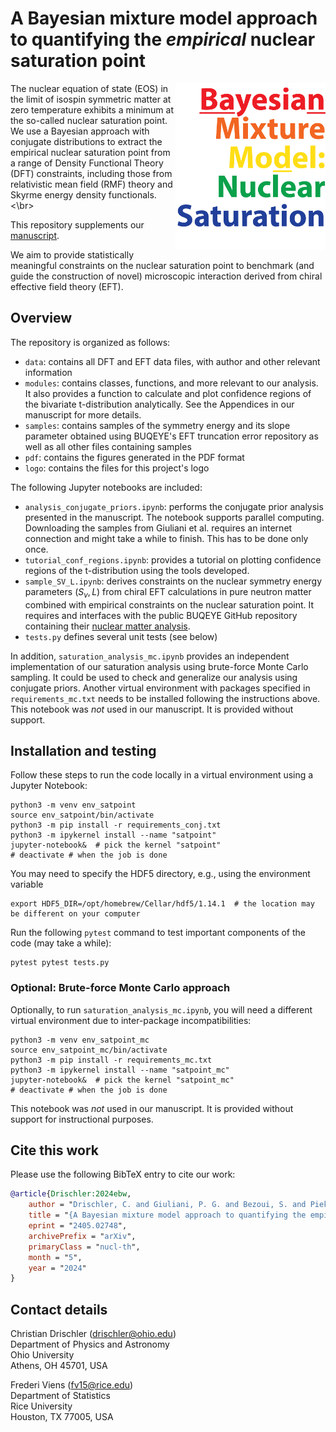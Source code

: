 # A Bayesian mixture model approach to quantifying the _empirical_ nuclear saturation point

<img align="right" width="240" src="./logo/logo_alternative.png">
The nuclear equation of state (EOS) in the limit of isospin symmetric matter at zero temperature exhibits a minimum at the so-called nuclear saturation point. We use a Bayesian approach with conjugate distributions to extract the empirical nuclear saturation point from a range of Density Functional Theory (DFT) constraints, including those from relativistic mean field (RMF) theory and Skyrme energy density functionals. <\br>

This repository supplements our [manuscript][manuscript].

We aim to provide statistically meaningful constraints on the nuclear saturation point to benchmark (and guide the construction of novel) microscopic interaction derived from chiral effective field theory (EFT). 


## Overview

The repository is organized as follows:
* `data`: contains all DFT and EFT data files, with author and other relevant information
* `modules`: contains classes, functions, and more relevant to our analysis. It also provides a function to calculate and plot confidence regions of the bivariate t-distribution analytically. See the Appendices in our manuscript for more details.
* `samples`: contains samples of the symmetry energy and its slope parameter obtained using BUQEYE's EFT truncation error repository as well as all other files containing samples
* `pdf`: contains the figures generated in the PDF format
* `logo`: contains the files for this project's logo

The following Jupyter notebooks are included:
* `analysis_conjugate_priors.ipynb`: performs the conjugate prior analysis presented in the manuscript. The notebook supports parallel computing. Downloading the samples from Giuliani et al. requires an internet connection and might take a while to finish. This has to be done only once.
* `tutorial_conf_regions.ipynb`: provides a tutorial on plotting confidence regions of the t-distribution using the tools developed.
* `sample_SV_L.ipynb`: derives constraints on the nuclear symmetry energy parameters $(S_v,L)$ from chiral EFT calculations in pure neutron matter combined with empirical constraints on the nuclear saturation point. It requires and interfaces with the public BUQEYE GitHub repository containing their [nuclear matter analysis](https://github.com/buqeye/nuclear-matter-convergence).
* `tests.py` defines several unit tests (see below)

In addition, `saturation_analysis_mc.ipynb` provides an independent implementation of our saturation analysis using brute-force Monte Carlo sampling. It could be used to check and generalize our analysis using conjugate priors. Another virtual environment with packages specified in `requirements_mc.txt` needs to be installed following the instructions above. This notebook was _not_ used in our manuscript. It is provided without support.


## Installation and testing

Follow these steps to run the code locally in a virtual environment using a Jupyter Notebook:

```shell
python3 -m venv env_satpoint
source env_satpoint/bin/activate
python3 -m pip install -r requirements_conj.txt
python3 -m ipykernel install --name "satpoint"
jupyter-notebook&  # pick the kernel "satpoint"
# deactivate # when the job is done
```

You may need to specify the HDF5 directory, e.g., using the environment variable 
```shell
export HDF5_DIR=/opt/homebrew/Cellar/hdf5/1.14.1  # the location may be different on your computer
```

Run the following `pytest` command to test important components of the code (may take a while):

```shell
pytest pytest tests.py
```

### Optional: Brute-force Monte Carlo approach

Optionally, to run `saturation_analysis_mc.ipynb`, you will need a different virtual environment due to inter-package incompatibilities:

```shell
python3 -m venv env_satpoint_mc
source env_satpoint_mc/bin/activate
python3 -m pip install -r requirements_mc.txt
python3 -m ipykernel install --name "satpoint_mc"
jupyter-notebook&  # pick the kernel "satpoint_mc"
# deactivate # when the job is done
```

This notebook was _not_ used in our manuscript. It is provided without support for instructional purposes.

## Cite this work

Please use the following BibTeX entry to cite our work:

```bibtex
@article{Drischler:2024ebw,
    author = "Drischler, C. and Giuliani, P. G. and Bezoui, S. and Piekarewicz, J. and Viens, F.",
    title = "{A Bayesian mixture model approach to quantifying the empirical nuclear saturation point}",
    eprint = "2405.02748",
    archivePrefix = "arXiv",
    primaryClass = "nucl-th",
    month = "5",
    year = "2024"
}
```


## Contact details

Christian Drischler (<drischler@ohio.edu>)  
Department of Physics and Astronomy   
Ohio University  
Athens, OH 45701, USA  

Frederi Viens (<fv15@rice.edu>)   
Department of Statistics   
Rice University   
Houston, TX 77005, USA   

[manuscript]: https://inspirehep.net/literature/2783496
